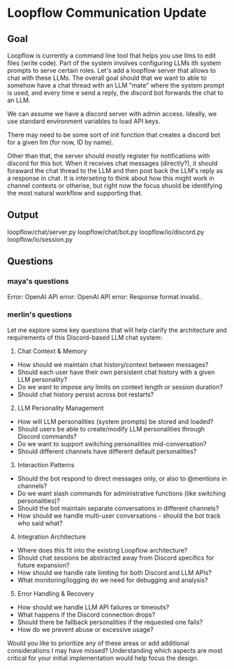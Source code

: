 # Loopflow Communication Update

## Goal
Loopflow is currently a command line tool that helps you use llms to edit files (write code). Part of the system involves configuring LLMs ith system prompts to serve certain roles. Let's add a loopflow server that allows to chat with these LLMs. The overall goal should that we want to able to somehow have a chat thread with an LLM "mate" where the system prompt is used, and every time e send a reply, the discord bot forwards the chat to an LLM.

We can assume we have a discord server with admin access. Ideally, we use standard environment variables to load API keys.

There may need to be some sort of init function that creates a discord bot for a given llm (for now, ID by name).

Other than that, the server should mostly register for notifications with discord for this bot. When it receives chat messages (directly?), it should foraward the chat thread to the LLM and then post back the LLM's reply as a response in chat.  It is interseting to think about how this might work in channel contexts or otherise, but right now the focus shuold be identifying the most natural workflow and supporting that.


## Output
loopflow/chat/server.py
loopflow/chat/bot.py
loopflow/io/discord.py
loopflow/io/session.py

## Questions

### maya's questions
Error: OpenAI API error: OpenAI API error: Response format invalid..

### merlin's questions
Let me explore some key questions that will help clarify the architecture and requirements of this Discord-based LLM chat system:

1. Chat Context & Memory
- How should we maintain chat history/context between messages? 
- Should each user have their own persistent chat history with a given LLM personality?
- Do we want to impose any limits on context length or session duration?
- Should chat history persist across bot restarts?

2. LLM Personality Management
- How will LLM personalities (system prompts) be stored and loaded?
- Should users be able to create/modify LLM personalities through Discord commands?
- Do we want to support switching personalities mid-conversation?
- Should different channels have different default personalities?

3. Interaction Patterns
- Should the bot respond to direct messages only, or also to @mentions in channels?
- Do we want slash commands for administrative functions (like switching personalities)?
- Should the bot maintain separate conversations in different channels?
- How should we handle multi-user conversations - should the bot track who said what?

4. Integration Architecture 
- Where does this fit into the existing Loopflow architecture?
- Should chat sessions be abstracted away from Discord specifics for future expansion?
- How should we handle rate limiting for both Discord and LLM APIs?
- What monitoring/logging do we need for debugging and analysis?

5. Error Handling & Recovery
- How should we handle LLM API failures or timeouts?
- What happens if the Discord connection drops?
- Should there be fallback personalities if the requested one fails?
- How do we prevent abuse or excessive usage?

Would you like to prioritize any of these areas or add additional considerations I may have missed? Understanding which aspects are most critical for your initial implementation would help focus the design.
